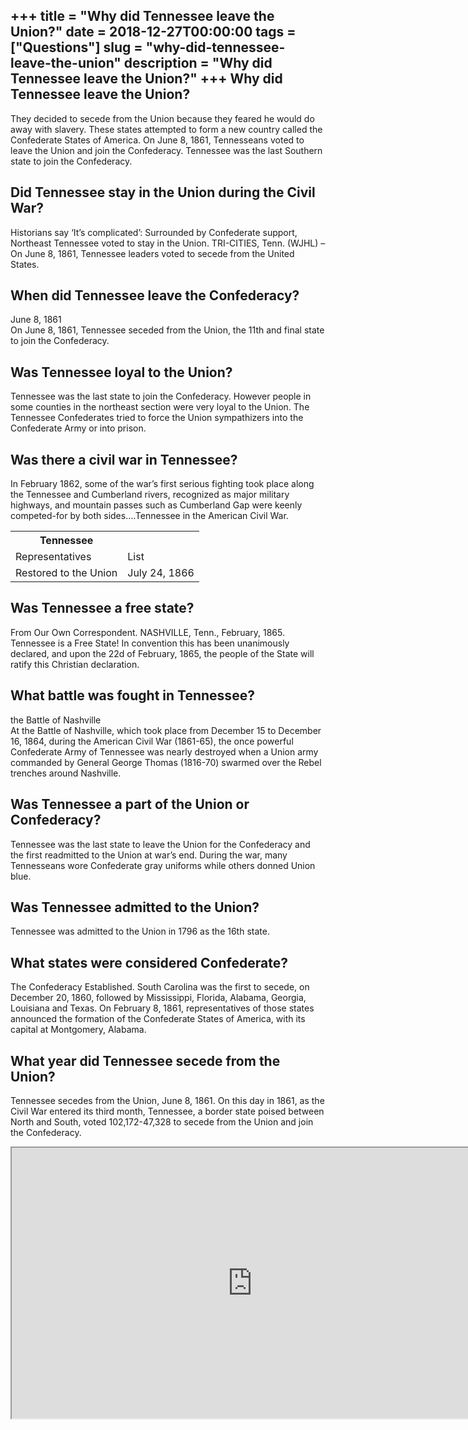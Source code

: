 +++
title = "Why did Tennessee leave the Union?"
date = 2018-12-27T00:00:00
tags = ["Questions"]
slug = "why-did-tennessee-leave-the-union"
description = "Why did Tennessee leave the Union?"
+++
Why did Tennessee leave the Union?
----------------------------------

They decided to secede from the Union because they feared he would do away with slavery. These states attempted to form a new country called the Confederate States of America. On June 8, 1861, Tennesseans voted to leave the Union and join the Confederacy. Tennessee was the last Southern state to join the Confederacy.

Did Tennessee stay in the Union during the Civil War?
-----------------------------------------------------

Historians say ‘It’s complicated’: Surrounded by Confederate support, Northeast Tennessee voted to stay in the Union. TRI-CITIES, Tenn. (WJHL) – On June 8, 1861, Tennessee leaders voted to secede from the United States.

When did Tennessee leave the Confederacy?
-----------------------------------------

June 8, 1861  
On June 8, 1861, Tennessee seceded from the Union, the 11th and final state to join the Confederacy.

Was Tennessee loyal to the Union?
---------------------------------

Tennessee was the last state to join the Confederacy. However people in some counties in the northeast section were very loyal to the Union. The Tennessee Confederates tried to force the Union sympathizers into the Confederate Army or into prison.

Was there a civil war in Tennessee?
-----------------------------------

In February 1862, some of the war’s first serious fighting took place along the Tennessee and Cumberland rivers, recognized as major military highways, and mountain passes such as Cumberland Gap were keenly competed-for by both sides….Tennessee in the American Civil War.

<table><tr><th>Tennessee</th></tr><tr><td>Representatives</td><td>List</td></tr><tr><td>Restored to the Union</td><td>July 24, 1866</td></tr></table>

Was Tennessee a free state?
---------------------------

From Our Own Correspondent. NASHVILLE, Tenn., February, 1865. Tennessee is a Free State! In convention this has been unanimously declared, and upon the 22d of February, 1865, the people of the State will ratify this Christian declaration.

What battle was fought in Tennessee?
------------------------------------

the Battle of Nashville  
At the Battle of Nashville, which took place from December 15 to December 16, 1864, during the American Civil War (1861-65), the once powerful Confederate Army of Tennessee was nearly destroyed when a Union army commanded by General George Thomas (1816-70) swarmed over the Rebel trenches around Nashville.

Was Tennessee a part of the Union or Confederacy?
-------------------------------------------------

Tennessee was the last state to leave the Union for the Confederacy and the first readmitted to the Union at war’s end. During the war, many Tennesseans wore Confederate gray uniforms while others donned Union blue.

Was Tennessee admitted to the Union?
------------------------------------

Tennessee was admitted to the Union in 1796 as the 16th state.

What states were considered Confederate?
----------------------------------------

The Confederacy Established. South Carolina was the first to secede, on December 20, 1860, followed by Mississippi, Florida, Alabama, Georgia, Louisiana and Texas. On February 8, 1861, representatives of those states announced the formation of the Confederate States of America, with its capital at Montgomery, Alabama.

What year did Tennessee secede from the Union?
----------------------------------------------

Tennessee secedes from the Union, June 8, 1861. On this day in 1861, as the Civil War entered its third month, Tennessee, a border state poised between North and South, voted 102,172-47,328 to secede from the Union and join the Confederacy.

<iframe allow="accelerometer; autoplay; clipboard-write; encrypted-media; gyroscope; picture-in-picture" allowfullscreen="" class="__youtube_prefs__  epyt-is-override  no-lazyload" data-no-lazy="1" data-origheight="433" data-origwidth="770" data-skipgform_ajax_framebjll="" height="433" id="_ytid_22047" loading="lazy" src="https://www.youtube.com/embed/dMNTmot8WAY?enablejsapi=1&autoplay=0&cc_load_policy=0&cc_lang_pref=&iv_load_policy=1&loop=0&modestbranding=0&rel=1&fs=1&playsinline=0&autohide=2&theme=dark&color=red&controls=1&" title="YouTube player" width="770"></iframe>